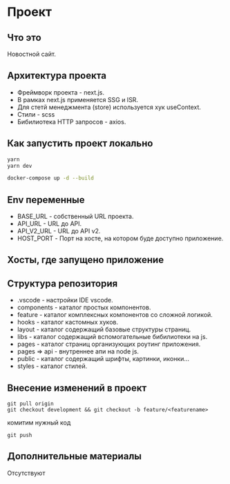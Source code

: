 # Проект

## Что это

Новостной сайт.

## Архитектура проекта

* Фреймворк проекта - next.js.
* В рамках next.js применяется SSG и ISR.
* Для стетй менеджмента (store) используется хук useContext.
* Стили - scss
* Бибилиотека HTTP запросов - axios.

## Как запустить проект локально

```bash
yarn
yarn dev
```

```bash
docker-compose up -d --build
```

## Env переменные

* BASE_URL - собственный URL проекта.
* API_URL - URL до API.
* API_V2_URL - URL до API v2.
* HOST_PORT - Порт на хосте, на котором буде доступно приложение.

## Хосты, где запущено приложение

## Структура репозитория

* .vscode - настройки IDE vscode.
* components - каталог простых компонентов.
* feature - каталог комплексных компонентов со сложной логикой.
* hooks - каталог кастомных хуков.
* layout - каталог содержащий базовые структуры страниц.
* libs - каталог содержащий вспомогательные бибилиотеки на js.
* pages - каталог страниц организующих роутинг приложения.
* pages => api - внутреннее апи на node js.
* public - каталог содержащий шрифты, картинки, иконки...
* styles - каталог стилей.

## Внесение изменений в проект

```shell
git pull origin  
git checkout development && git checkout -b feature/<featurename>
```  

комитим нужный код

```shell
git push
```

## Дополнительные материалы

Отсутствуют
